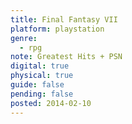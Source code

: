 ```yaml
---
title: Final Fantasy VII
platform: playstation
genre:
  - rpg
note: Greatest Hits + PSN
digital: true
physical: true
guide: false
pending: false
posted: 2014-02-10
---
```

